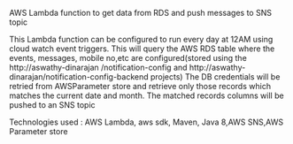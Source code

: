 AWS Lambda function to get data from RDS and push messages to SNS topic

This Lambda function can be configured to run every day at 12AM using cloud watch event triggers.
This will query  the AWS RDS table where the events, messages, mobile no,etc are configured(stored using the http://aswathy-dinarajan
/notification-config and  http://aswathy-dinarajan/notification-config-backend projects)
The DB credentials will be retried from AWSParameter store
and retrieve only those records which matches the current date and month.
The matched records columns will be pushed to an SNS topic

Technologies used : AWS Lambda, aws sdk, Maven, Java 8,AWS SNS,AWS Parameter store
